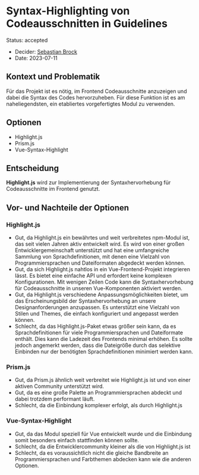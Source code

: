 # Syntax-Highlighting von Codeausschnitten in Guidelines
Status: accepted
* Decider: [Sebastian Brock](https://github.com/sebastianbroc)
* Date: 2023-07-11

## Kontext und Problematik
Für das Projekt ist es nötig, im Frontend Codeausschnitte anzuzeigen und dabei die Syntax des Codes hervorzuheben. Für diese Funktion ist es am naheliegendsten, ein etabliertes vorgefertigtes Modul zu verwenden.

## Optionen
* Highlight.js
* Prism.js
* Vue-Syntax-Highlight

## Entscheidung
<b>Highlight.js</b> wird zur Implementierung der Syntaxhervorhebung für Codeausschnitte im Frontend genutzt.

## Vor- und Nachteile der Optionen

### Highlight.js
* Gut, da Highlight.js ein bewährtes und weit verbreitetes npm-Modul ist, das seit vielen Jahren aktiv entwickelt wird. Es wird von einer großen Entwicklergemeinschaft unterstützt und hat eine umfangreiche Sammlung von Sprachdefinitionen, mit denen eine Vielzahl von Programmiersprachen und Dateiformaten abgedeckt werden können.
* Gut, da sich Highlight.js nahtlos in ein Vue-Frontend-Projekt integrieren lässt. Es bietet eine einfache API und erfordert keine komplexen Konfigurationen. Mit wenigen Zeilen Code kann die Syntaxhervorhebung für Codeausschnitte in unseren Vue-Komponenten aktiviert werden.
* Gut, da Highlight.js verschiedene Anpassungsmöglichkeiten bietet, um das Erscheinungsbild der Syntaxhervorhebung an unsere Designanforderungen anzupassen. Es unterstützt eine Vielzahl von Stilen und Themes, die einfach konfiguriert und angepasst werden können.
* Schlecht, da das Highlight.js-Paket etwas größer sein kann, da es Sprachdefinitionen für viele Programmiersprachen und Dateiformate enthält. Dies kann die Ladezeit des Frontends minimal erhöhen. Es sollte jedoch angemerkt werden, dass die Dateigröße durch das selektive Einbinden nur der benötigten Sprachdefinitionen minimiert werden kann.

### Prism.js
* Gut, da Prism.js ähnlich weit verbreitet wie Highlight.js ist und von einer aktiven Community unterstützt wird.
* Gut, da es eine große Palette an Programmiersprachen abdeckt und dabei trotzdem performant läuft. 
* Schlecht, da die Einbindung komplexer erfolgt, als durch Highlight.js 

### Vue-Syntax-Highlight
* Gut, da das Modul speziell für Vue entwickelt wurde und die Einbindung somit besonders einfach stattfinden können sollte.
* Schlecht, da die Entwicklercommunity kleiner als die von Highlight.js ist
* Schlecht, da es voraussichtlich nicht die gleiche Bandbreite an Programmiersprachen und Farbthemen abdecken kann wie die anderen Optionen.
